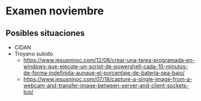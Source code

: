 # Examen noviembre

## Posibles situaciones
- CIDAN
- Troyano subido
  - https://www.jesusninoc.com/12/08/crear-una-tarea-programada-en-windows-que-ejecute-un-script-de-powershell-cada-10-minutos-de-forma-indefinida-aunque-el-porcentaje-de-bateria-sea-bajo/
  - https://www.jesusninoc.com/07/18/capture-a-single-image-from-a-webcam-and-transfer-image-between-server-and-client-sockets-tcp/
